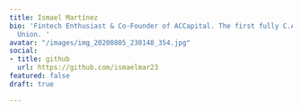 ```yaml
---
title: Ismael Martínez
bio: 'Fintech Enthusiast & Co-Founder of ACCapital. The first fully C.A. digital Credit
  Union. '
avatar: "/images/img_20200805_230148_354.jpg"
social:
- title: github
  url: https://github.com/ismaelmar23
featured: false
draft: true

---
```

